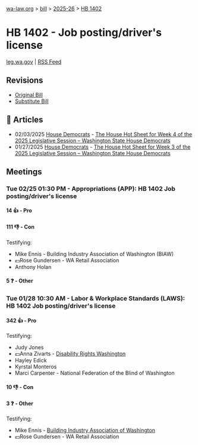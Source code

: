 [wa-law.org](/) > [bill](/bill/) > [2025-26](/bill/2025-26/) > [HB 1402](/bill/2025-26/hb/1402/)

# HB 1402 - Job posting/driver's license
[leg.wa.gov](https://app.leg.wa.gov/billsummary?BillNumber=1402&Year=2025&Initiative=false) | [RSS Feed](./rss.xml)

## Revisions
* [Original Bill](1/)
* [Substitute Bill](S/)

## 📰 Articles
* 02/03/2025 [House Democrats](/org/house_democrats/) - [The House Hot Sheet for Week 4 of the 2025 Legislative Session – Washington State House Democrats](https://housedemocrats.wa.gov/blog/2025/02/03/the-house-hot-sheet-for-week-4-of-the-2025-legislative-session/#:~:text=HB%201402)
* 01/27/2025 [House Democrats](/org/house_democrats/) - [The House Hot Sheet for Week 3 of the 2025 Legislative Session – Washington State House Democrats](https://housedemocrats.wa.gov/blog/2025/01/27/the-house-hot-sheet-for-week-3-of-the-2025-legislative-session/#:~:text=HB%201402)

## Meetings
### Tue 02/25 01:30 PM - Appropriations (APP): HB 1402 Job posting/driver's license
#### 14 👍 - Pro

#### 111 👎 - Con
Testifying:
* Mike Ennis - Building Industry Association of Washington (BIAW)
* 💵Rose Gundersen - WA Retail Association
* Anthony Holan

#### 5 ❓ - Other

### Tue 01/28 10:30 AM - Labor & Workplace Standards (LAWS): HB 1402 Job posting/driver's license
#### 342 👍 - Pro
Testifying:
* Judy Jones
* 💵Anna Zivarts - [Disability Rights Washington](/org/disability_rights_washington/)
* Hayley Edick
* Kyrstal Monteros
* Marci Carpenter - National Federation of the Blind of Washington

#### 10 👎 - Con

#### 3 ❓ - Other
Testifying:
* Mike Ennis - [Building Industry Association of Washington](/org/building_industry_association_of_washington/)
* 💵Rose Gundersen - WA Retail Association
